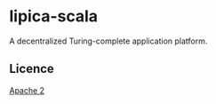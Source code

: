 lipica-scala
====

A decentralized Turing-complete application platform.

## Licence

[Apache 2](https://github.com/yanagisawa-kentaro/lipica-scala/blob/master/LICENSE)
